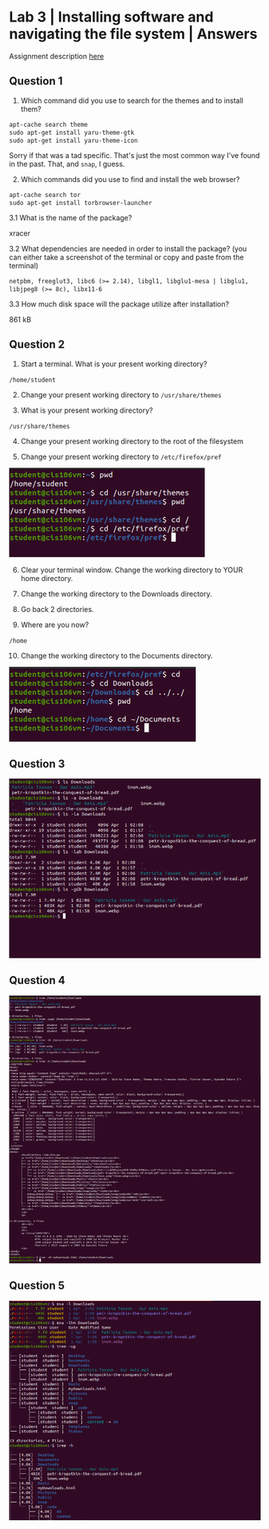 # Lab 3 | Installing software and navigating the file system | Answers
Assignment description [here](https://raw.githubusercontent.com/ra559/cis106/main/labs/lab3.md)

## Question 1
1. Which command did you use to search for the themes and to install them?

```
apt-cache search theme
sudo apt-get install yaru-theme-gtk
sudo apt-get install yaru-theme-icon
```
Sorry if that was a tad specific. That's just the most common way I've found in the past. That, and `snap`, I guess.

2. Which commands did you use to find and install the web browser?

```
apt-cache search tor
sudo apt-get install torbrowser-launcher
```

3.1 What is the name of the package?

xracer

3.2 What dependencies are needed in order to install the package? (you can either take a screenshot of the terminal or copy and paste from the terminal)

```
netpbm, freeglut3, libc6 (>= 2.14), libgl1, libglu1-mesa | libglu1, libjpeg8 (>= 8c), libx11-6
```

3.3 How much disk space will the package utilize after installation?
 
 861 kB

## Question 2
1. Start a terminal. What is your present working directory?

`/home/student`

2. Change your present working directory to `/usr/share/themes`

3. What is your present working directory?

`/usr/share/themes`

4. Change your present working directory to the root of the filesystem

5. Change your present working directory to `/etc/firefox/pref`

![2A](Question2A.png)

6. Clear your terminal window. Change the working directory to YOUR home directory.

7. Change the working directory to the Downloads directory.

8. Go back 2 directories.

9. Where are you now?

`/home`

10. Change the working directory to the Documents directory.

![2B](Question2B.png)

## Question 3

![3](Question3.png)

## Question 4

![4](Question4.png)

## Question 5

![5](Question5.png)